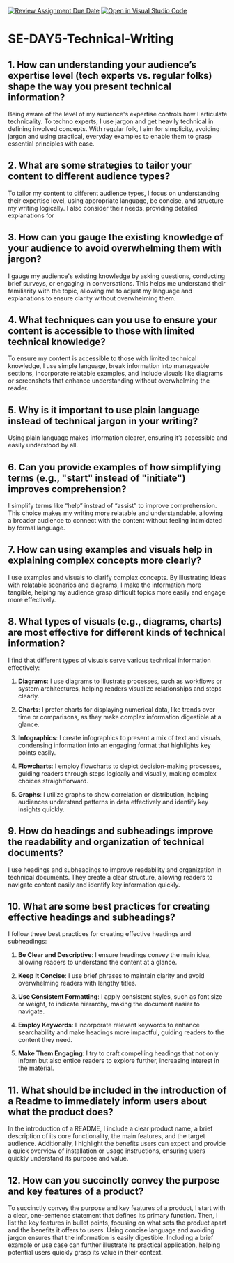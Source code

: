 [![Review Assignment Due Date](https://classroom.github.com/assets/deadline-readme-button-22041afd0340ce965d47ae6ef1cefeee28c7c493a6346c4f15d667ab976d596c.svg)](https://classroom.github.com/a/zsAR-pyY)
[![Open in Visual Studio Code](https://classroom.github.com/assets/open-in-vscode-2e0aaae1b6195c2367325f4f02e2d04e9abb55f0b24a779b69b11b9e10269abc.svg)](https://classroom.github.com/online_ide?assignment_repo_id=18483155&assignment_repo_type=AssignmentRepo)
# SE-DAY5-Technical-Writing
## 1. How can understanding your audience’s expertise level (tech experts vs. regular folks) shape the way you present technical information?
Being aware of the level of my audience's expertise controls how I articulate technicality. To techno experts, I use jargon and get heavily technical in defining involved concepts. With regular folk, I aim for simplicity, avoiding jargon and using practical, everyday examples to enable them to grasp essential principles with ease.
## 2. What are some strategies to tailor your content to different audience types?
To tailor my content to different audience types, I focus on understanding their expertise level, using appropriate language, be concise, and structure my writing logically. I also consider their needs, providing detailed explanations for
## 3. How can you gauge the existing knowledge of your audience to avoid overwhelming them with jargon?
I gauge my audience's existing knowledge by asking questions, conducting brief surveys, or engaging in conversations. This helps me understand their familiarity with the topic, allowing me to adjust my language and explanations to ensure clarity without overwhelming them.
## 4. What techniques can you use to ensure your content is accessible to those with limited technical knowledge?
To ensure my content is accessible to those with limited technical knowledge, I use simple language, break information into manageable sections, incorporate relatable examples, and include visuals like diagrams or screenshots that enhance understanding without overwhelming the reader.
## 5. Why is it important to use plain language instead of technical jargon in your writing?
Using plain language makes information clearer, ensuring it’s accessible and easily understood by all.
## 6. Can you provide examples of how simplifying terms (e.g., "start" instead of "initiate") improves comprehension?
I simplify terms like “help” instead of “assist” to improve comprehension. This choice makes my writing more relatable and understandable, allowing a broader audience to connect with the content without feeling intimidated by formal language.
## 7. How can using examples and visuals help in explaining complex concepts more clearly?
I use examples and visuals to clarify complex concepts. By illustrating ideas with relatable scenarios and diagrams, I make the information more tangible, helping my audience grasp difficult topics more easily and engage more effectively.

## 8. What types of visuals (e.g., diagrams, charts) are most effective for different kinds of technical information?
I find that different types of visuals serve various technical information effectively:

1. **Diagrams**: I use diagrams to illustrate processes, such as workflows or system architectures, helping readers visualize relationships and steps clearly.

2. **Charts**: I prefer charts for displaying numerical data, like trends over time or comparisons, as they make complex information digestible at a glance.

3. **Infographics**: I create infographics to present a mix of text and visuals, condensing information into an engaging format that highlights key points easily.

4. **Flowcharts**: I employ flowcharts to depict decision-making processes, guiding readers through steps logically and visually, making complex choices straightforward.

5. **Graphs**: I utilize graphs to show correlation or distribution, helping audiences understand patterns in data effectively and identify key insights quickly.

## 9. How do headings and subheadings improve the readability and organization of technical documents?

I use headings and subheadings to improve readability and organization in technical documents. They create a clear structure, allowing readers to navigate content easily and identify key information quickly.

## 10. What are some best practices for creating effective headings and subheadings?
I follow these best practices for creating effective headings and subheadings:

1. **Be Clear and Descriptive**: I ensure headings convey the main idea, allowing readers to understand the content at a glance.

2. **Keep It Concise**: I use brief phrases to maintain clarity and avoid overwhelming readers with lengthy titles.

3. **Use Consistent Formatting**: I apply consistent styles, such as font size or weight, to indicate hierarchy, making the document easier to navigate.

4. **Employ Keywords**: I incorporate relevant keywords to enhance searchability and make headings more impactful, guiding readers to the content they need.

5. **Make Them Engaging**: I try to craft compelling headings that not only inform but also entice readers to explore further, increasing interest in the material.

## 11. What should be included in the introduction of a Readme to immediately inform users about what the product does?
In the introduction of a README, I include a clear product name, a brief description of its core functionality, the main features, and the target audience. Additionally, I highlight the benefits users can expect and provide a quick overview of installation or usage instructions, ensuring users quickly understand its purpose and value.

## 12. How can you succinctly convey the purpose and key features of a product?
To succinctly convey the purpose and key features of a product, I start with a clear, one-sentence statement that defines its primary function. Then, I list the key features in bullet points, focusing on what sets the product apart and the benefits it offers to users. Using concise language and avoiding jargon ensures that the information is easily digestible. Including a brief example or use case can further illustrate its practical application, helping potential users quickly grasp its value in their context.
